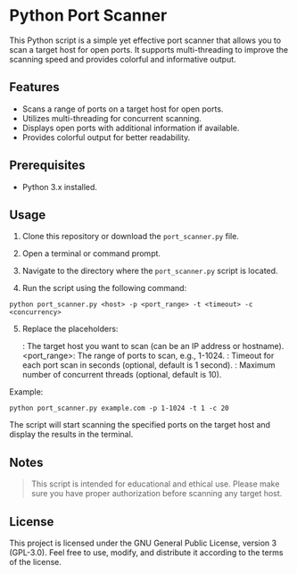 # Python Port Scanner

This Python script is a simple yet effective port scanner that allows you to scan a target host for open ports. It supports multi-threading to improve the scanning speed and provides colorful and informative output.

## Features

- Scans a range of ports on a target host for open ports.
- Utilizes multi-threading for concurrent scanning.
- Displays open ports with additional information if available.
- Provides colorful output for better readability.

## Prerequisites

- Python 3.x installed.

## Usage

1. Clone this repository or download the `port_scanner.py` file.

2. Open a terminal or command prompt.

3. Navigate to the directory where the `port_scanner.py` script is located.

4. Run the script using the following command:

```shell
python port_scanner.py <host> -p <port_range> -t <timeout> -c <concurrency>
```
5. Replace the placeholders:

    <host>: The target host you want to scan (can be an IP address or hostname).
    <port_range>: The range of ports to scan, e.g., 1-1024.
    <timeout>: Timeout for each port scan in seconds (optional, default is 1 second).
    <concurrency>: Maximum number of concurrent threads (optional, default is 10).

Example:

```shell
python port_scanner.py example.com -p 1-1024 -t 1 -c 20
```

The script will start scanning the specified ports on the target host and display the results in the terminal.

## Notes

>This script is intended for educational and ethical use. Please make sure you have proper authorization before scanning any target host.

## License

This project is licensed under the GNU General Public License, version 3 (GPL-3.0). Feel free to use, modify, and distribute it according to the terms of the license.
